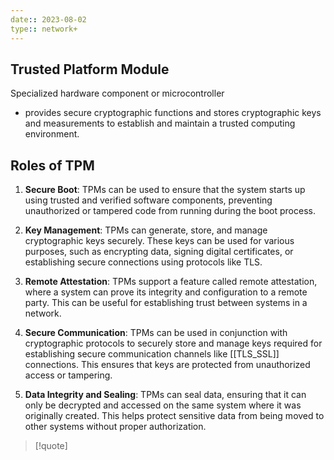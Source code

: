 ```yaml
---
date:: 2023-08-02
type:: network+
---
```

## Trusted Platform Module

Specialized hardware component or microcontroller 
- provides secure cryptographic functions and stores cryptographic keys and measurements to establish and maintain a trusted computing environment.


## Roles of TPM 
1. **Secure Boot**: TPMs can be used to ensure that the system starts up using trusted and verified software components, preventing unauthorized or tampered code from running during the boot process.
    
2. **Key Management**: TPMs can generate, store, and manage cryptographic keys securely. These keys can be used for various purposes, such as encrypting data, signing digital certificates, or establishing secure connections using protocols like TLS.
    
3. **Remote Attestation**: TPMs support a feature called remote attestation, where a system can prove its integrity and configuration to a remote party. This can be useful for establishing trust between systems in a network.
    
4. **Secure Communication**: TPMs can be used in conjunction with cryptographic protocols to securely store and manage keys required for establishing secure communication channels like [[TLS_SSL]] connections. This ensures that keys are protected from unauthorized access or tampering.
    
5. **Data Integrity and Sealing**: TPMs can seal data, ensuring that it can only be decrypted and accessed on the same system where it was originally created. This helps protect sensitive data from being moved to other systems without proper authorization.


>[!quote]